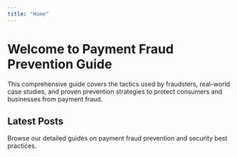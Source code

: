 ```yaml
---
title: "Home"
---
```


# Welcome to Payment Fraud Prevention Guide

This comprehensive guide covers the tactics used by fraudsters, real-world case studies, and proven prevention strategies to protect consumers and businesses from payment fraud.

## Latest Posts

Browse our detailed guides on payment fraud prevention and security best practices.
